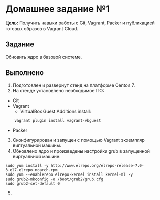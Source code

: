 # **Домашнее задание №1**
**Цель:** Получить навыки работы с Git, Vagrant, Packer и публикацией готовых образов в Vagrant Cloud.

## **Задание**
Обновить ядро в базовой системе.

## **Выполнено**

1. Подготовлен и развернут стенд на платформе Centos 7.
2. На стенде установлено необходимое ПО:
- Git
- Vagrant
    - VirtualBox Guest Additions install:
```
    vagrant plugin install vagrant-vbguest
```
- Packer
3. Сконфигурирован и запущен с помощью Vagrant экземпляр виптуальной машины.
4. Обновлено ядро и произведены настройки grub в запущенной виртуальной машине:
```
sudo yum install -y http://www.elrepo.org/elrepo-release-7.0-3.el7.elrepo.noarch.rpm
sudo yum --enablerepo elrepo-kernel install kernel-ml -y
sudo grub2-mkconfig -o /boot/grub2/grub.cfg
sudo grub2-set-default 0
```
5.